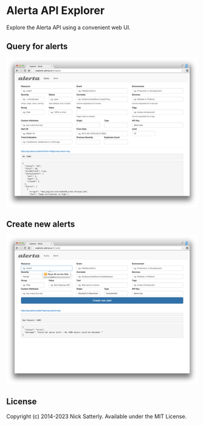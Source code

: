 Alerta API Explorer
===================

Explore the Alerta API using a convenient web UI.

Query for alerts
----------------
![query](/docs/images/explorer-query.png?raw=true)

Create new alerts
-----------------
![send](/docs/images/explorer-send.png?raw=true)

License
-------

Copyright (c) 2014-2023 Nick Satterly. Available under the MIT License.

